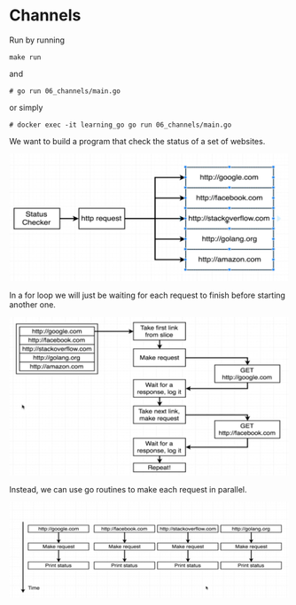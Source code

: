 # Channels

Run by running

```
make run
```

and

```
# go run 06_channels/main.go
```

or simply

```
# docker exec -it learning_go go run 06_channels/main.go
```

We want to build a program that check the status of a set of websites.

![building](./building.png)

In a for loop we will just be waiting for each request to finish before starting another one.

![first_approach](./first_approach.png)

Instead, we can use go routines to make each request in parallel.

![second_approach](./second_approach.png)
